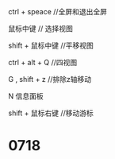 ctrl + speace  //全屏和退出全屏

鼠标中键  // 选择视图

shift + 鼠标中键 //平移视图

ctrl + alt + Q  //四视图

G , shift + z  //排除z轴移动

N 信息面板

shift + 鼠标右键  //移动游标

# 0718